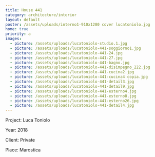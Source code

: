 ```yaml
---
title: House 441
category: architecture/interior
layout: default
poster: /assets/uploads/interno1-910x1280 cover lucatoniolo.jpg
home: true
priority: a
images:
  - picture: /assets/uploads/lucatoniolo-studio.1.jpg
  - picture: /assets/uploads/lucatoniolo-441-soggiorno1.jpg
  - picture: /assets/uploads/lucatoniolo-441-24.jpg
  - picture: /assets/uploads/lucatoniolo-441-27.jpg
  - picture: /assets/uploads/lucatoniolo-441-bagno.jpg
  - picture: /assets/uploads/lucatoniolo-441-disimpegno_222.jpg
  - picture: /assets/uploads/lucatoniolo-441-cucina2.jpg
  - picture: /assets/uploads/lucatoniolo-441-cucina4 copia.jpg
  - picture: /assets/uploads/lucatoniolo-441-detail3.jpg
  - picture: /assets/uploads/lucatoniolo-441-detail9.jpg
  - picture: /assets/uploads/lucatoniolo-441-esterno4.jpg
  - picture: /assets/uploads/lucatoniolo-441-esterno8.jpg
  - picture: /assets/uploads/lucatoniolo-441-esterno26.jpg
  - picture: /assets/uploads/lucatoniolo-441-detail4.jpg
---
```

Project: Luca Toniolo

Year: 2018

Client: Private

Place: Marostica






